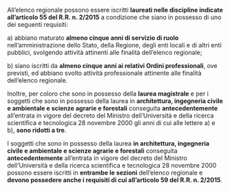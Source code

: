 All’elenco regionale possono essere iscritti **laureati nelle discipline indicate all’articolo 55 del R.R. n. 2/2015** a condizione che siano in possesso di uno dei seguenti requisiti:

a) abbiano maturato **almeno cinque anni di servizio di ruolo** nell’amministrazione dello Stato, della Regione, degli enti locali e di altri enti pubblici, svolgendo attività attinenti alle finalità dell’elenco regionale;

b) siano iscritti da **almeno cinque anni ai relativi Ordini professionali**, ove previsti, ed abbiano svolto attività professionale attinente alle finalità dell’elenco regionale.

Inoltre, per coloro che sono in possesso della **laurea magistrale** e per i soggetti che sono in possesso della laurea in **architettura, ingegneria civile e ambientale e scienze agrarie e forestali** conseguita **antecedentemente** all’entrata in vigore del decreto del Ministro dell’Università e della ricerca scientifica e tecnologica 28 novembre 2000 gli anni di cui alle lettere a) e b), **sono ridotti a tre**.

I soggetti che sono in possesso della laurea **in architettura, ingegneria civile e ambientale e scienze agrarie e forestali** conseguita **antecedentemente** all’entrata in vigore del decreto del Ministro dell’Università e della ricerca scientifica e tecnologica 28 novembre 2000 possono essere iscritti in **entrambe le sezioni** dell’elenco regionale e **devono possedere anche i requisiti di cui all’articolo 59 del R.R. n. 2/2015**.
